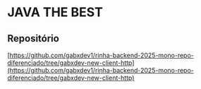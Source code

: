 # JAVA THE BEST

## Repositório
[https://github.com/gabxdev1/rinha-backend-2025-mono-repo-diferenciado/tree/gabxdev-new-client-http](https://github.com/gabxdev1/rinha-backend-2025-mono-repo-diferenciado/tree/gabxdev-new-client-http)